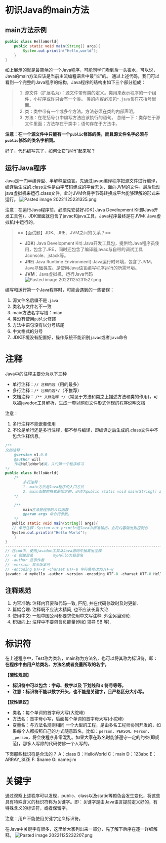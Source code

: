 # 初识Java的main方法

## main方法示例
```java
public class HelloWorld{
	public static void main(String[] args){ 
		System.out.println("Hello,world");
	} 
}
```
如上展示的就是最简单的一个Java程序，可能同学们看到后一头雾水，可以说，Java的main方法应该是当前主流编程语言中最“长”的。
通过上述代码，我们可以看到一个完整的Java程序的结构，Java程序的结构由如下三个部分组成：
> 1. 源文件（扩展名为)：源文件带有类的定义。类用来表示程序的一个组件，小程序或许只会有一个类。 类的内容必须包`*.java`含在花括号里面。
> 2. 类：类中带有一个或多个方法。方法必须在类的内部声明。
> 3. 方法：在花括号`{}`中编写方法应该执行的语句。
>总结一下：类存在于源文件里面；方法存在于类中；语句存在于方法中。

**注意：在一个源文件中只能有一个`public`修饰的类，而且源文件名字必须与`public`修饰的类名字相同。** 

好了，代码编写完了，如何让它“运行”起来呢？

## 运行Java程序
Java是一门半编译型、半解释型语言。先通过javac编译程序把源文件进行编译，编译后生成的.class文件是由字节码组成的平台无关、面向JVM的文件。最后启动java虚拟机来运行.class文件，此时JVM会将字节码转换成平台能够理解的形式来运行。
![Pasted image 20221125231325.png](https://image-1311137268.cos.ap-chengdu.myqcloud.com/SiYuan/Pasted%20image%2020221125231325.png)

注意：在运行Java程序前，必须先安装好JDK( Java Development Kit即Java开发工具包)，JDK里面就包含了javac和java工具，Java程序最终是在JVM( Java虚拟机)中运行的。

>==【面试题】JDK、JRE、JVM之间的关系？==
>- **JDK**( Java Development Kit):Java开发工具包，提供给Java程序员使用，包含了JRE，同时还包含了编译器javac与自带的调试工具Jconsole、jstack等。
>- **JRE**( Java Runtime Environment):Java运行时环境，包含了JVM，Java基础类库。是使用Java语言编写程序运行的所需环境。
>- **JVM**：Java虚拟机，运行Java代码
>![Pasted image 20221125231527.png](https://image-1311137268.cos.ap-chengdu.myqcloud.com/SiYuan/Pasted%20image%2020221125231527.png)


编写和运行第一个Java程序时，可能会遇到的一些错误：
1. 源文件名后缀不是`.java`
2. 类名与文件名不一致
3. main方法名字写错：mian
4. 类没有使用`public`修饰
5. 方法中语句没有以分号结尾
6. 中文格式的分号
7. JDK环境没有配置好，操作系统不能识别`javac`或者`java`命令


# 注释
Java中的注释主要分为以下三种
- 单行注释：`// 注释内容`（用的最多） 
- 多行注释：`/* 注释内容*/`（不推荐）
- 文档注释： `/** 文档注释 */`（常见于方法和类之上描述方法和类的作用)，可以被javadoc工具解析，生成一套以网页文件形式体现的程序说明文档

注意：
1. 多行注释不能嵌套使用
2. 不论是单行还是多行注释，都不参与编译，即编译之后生成的.class文件中不包含注释信息。

```java
/**
文档注释：
	@version v1.0.0 
	@author will
	作用HelloWorld类，入门第一个程序练习 
*/
public class HelloWorld{ 
	/*
		多行注释：
		1. main方法是Java程序的入口方法
		2. main函数的格式是固定的，必须为public static void main(String[] args) 
	*/

	/**
		main方法是程序的入口函数 
		@param args 命令行参数。 
	*/
   public static void main(String[] args){
   // 单行注释：System.out.println是Java中标准输出，会将内容输出到控制台 
   System.out.println("Hello World");
	} 
}
------------------------------------------------------------------------------------
// 在cmd中，使用javadoc工具从Java源码中抽离出注释 
// -d 创建目录         myHello为目录名
// -author 显示作者 
// -version 显示版本号
// -encoding UTF-8 -charset UTF-8 字符集修改为UTF-8
javadoc -d myHello -author -version -encoding UTF-8 -charset UTF-8 HelloWorld.java
```

## 注释规范
1. 内容准确: 注释内容要和代码一致, 匹配, 并在代码修改时及时更新.
2. 篇幅合理: 注释既不应该太精简, 也不应该长篇大论.
3. 使用中文: 一般中国公司都要求使用中文写注释, 外企另当别论.
4. 积极向上: 注释中不要包含负能量(例如  领导 SB 等).


# 标识符
在上述程序中，Test称为类名，main称为方法名，也可以将其称为标识符，即：**在程序中由用户给类名、方法名或者变量所取的名字。**

**【硬性规则】**
- **标识符中可以包含：字母、数字以及  下划线和 `$` 符号等等。**
- **注意：标识符不能以数字开头，也不能是关键字，且严格区分大小写。** 

**【软性建议】**
- 类名：每个单词的首字母大写(大驼峰)
- 方法名：首字母小写，后面每个单词的首字母大写(小驼峰) 
- 变量名：与方法名规则相同
一个大型的工程，是由多名工程师协同开发的，如果每个人都按照自己的方式随意取名，比如：`person`、`PERSON`、`Person`、`_person`，将会使程序非常混乱。如果大家在取名时能够遵守一定的约束(即规范)，那多人写除的代码仿佛一个人写的。

下面那些标识符是合法的？
A：class     B：HelloWorld       C：main         D：123abc       E：ARRAY_SIZE         F: $name         G: name:jim


# 关键字
通过观察上述程序可以发现，public、class以及static等颜色会发生变化，将这些具有特殊含义的标识符称为关键字。即：关键字是由Java语言提前定义好的，有特殊含义的标识符，或者保留字。

注意：用户不能使用关键字定义标识符。

在Java中关键字有很多，这里给大家列出来一部分，先了解下后序在逐一详细解释。
![Pasted image 20221125232207.png](https://image-1311137268.cos.ap-chengdu.myqcloud.com/SiYuan/Pasted%20image%2020221125232207.png)

